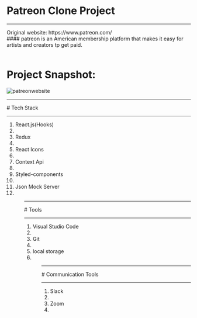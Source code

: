 # Patreon Clone Project
<hr>
Original website: https://www.patreon.com/ <br/>
#### patreon is an American membership platform that makes it easy for artists and creators tp get paid. 
<br/> <br/>

# Project Snapshot:

![patreonwebsite](https://user-images.githubusercontent.com/54496820/163167252-951aae51-dfd3-4ee5-bd59-1959912eba07.PNG)

<hr>
# Tech Stack
<hr>
<ol>
  <li>React.js(Hooks)<li>
  <li>Redux<li>
  <li>React Icons<li>
  <li> Context Api<li>
  <li> Styled-components<li>
  <li> Json Mock Server <li>
<ol>
  <hr>
# Tools
  <hr>
  <ol>
    <li> Visual Studio Code<li>
    <li> Git <li>
    <li> local storage<li>
  <ol>
  <hr>
# Communication Tools
    <hr>
    <ol>
      <li>Slack<li>
      <li>Zoom<li>
      <ol>
        


